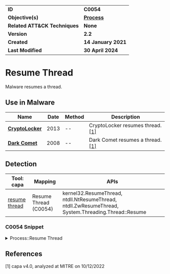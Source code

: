 <table>
<tr>
<td><b>ID</b></td>
<td><b>C0054</b></td>
</tr>
<tr>
<td><b>Objective(s)</b></td>
<td><b><a href="../process">Process</a></b></td>
</tr>
<tr>
<td><b>Related ATT&CK Techniques</b></td>
<td><b>None</b></td>
</tr>
<tr>
<td><b>Version</b></td>
<td><b>2.2</b></td>
</tr>
<tr>
<td><b>Created</b></td>
<td><b>14 January 2021</b></td>
</tr>
<tr>
<td><b>Last Modified</b></td>
<td><b>30 April 2024</b></td>
</tr>
</table>


# Resume Thread

Malware resumes a thread.

## Use in Malware

|Name|Date|Method|Description|
|---|---|---|---|
|[**CryptoLocker**](../../xample-malware/cryptolocker.md)|2013|--|CryptoLocker resumes thread. [[1]](#1)|
|[**Dark Comet**](../../xample-malware/dark-comet.md)|2008|--|Dark Comet resumes a thread. [[1]](#1)|

## Detection

|Tool: capa|Mapping|APIs|
|---|---|---|
|[resume thread](https://github.com/mandiant/capa-rules/blob/master/host-interaction/thread/resume/resume-thread.yml)|Resume Thread (C0054)|kernel32.ResumeThread, ntdll.NtResumeThread, ntdll.ZwResumeThread, System.Threading.Thread::Resume|

### C0054 Snippet
<details>
<summary> Process::Resume Thread </summary>
SHA256: 465d3aac3ca4daa9ad4de04fcb999f358396efd7abceed9701c9c28c23c126db
Location: 0x41B345
<pre>
push    esi     ; Where to store return value
mov     ebx, param_1
mov     param_1, dword ptr [ebx + 0x4]
push    param_1 ; Handle to thread to resume
call    KERNEL32.DLL::ResumeThread      ; API call to resume thread
</pre>
</details>


## References

<a name="1">[1]</a> capa v4.0, analyzed at MITRE on 10/12/2022

